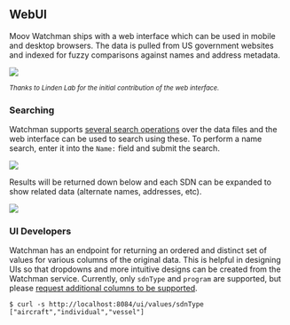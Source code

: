 ## WebUI

Moov Watchman ships with a web interface which can be used in mobile and desktop browsers. The data is pulled from US government websites and indexed for fuzzy comparisons against names and address metadata.

![](images/webui.png)

<em style="font-size:smaller;">Thanks to Linden Lab for the initial contribution of the web interface.</em>

### Searching

Watchman supports [several search operations](./search.md) over the data files and the web interface can be used to search using these. To perform a name search, enter it into the `Name:` field and submit the search.

![](images/search.png)

Results will be returned down below and each SDN can be expanded to show related data (alternate names, addresses, etc).

![](images/expand.png)

### UI Developers

Watchman has an endpoint for returning an ordered and distinct set of values for various columns of the original data. This is helpful in designing UIs so that dropdowns and more intuitive designs can be created from the Watchman service. Currently, only `sdnType` and `program` are supported, but please [request additional columns to be supported](https://github.com/moov-io/watchman/issues/new?title=values:%20{{column}}%20request).

```
$ curl -s http://localhost:8084/ui/values/sdnType
["aircraft","individual","vessel"]
```
